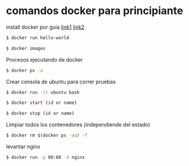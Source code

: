 # comandos docker para principiante


install docker por guia [link1](https://docs.docker.com/engine/install/ubuntu/) [link2](https://docs.docker.com/engine/install/linux-postinstall/)


```bash
$ docker run hello-world
```

```bash
$ docker images
```

Procesos ejecutando de docker
```bash
$ docker ps -a
```
Crear consola de ubuntu para correr pruebas
```bash
$ docker run -it ubuntu bash
```

```bash
$ docker start (id or name)
```
```bash
$ docker stop (id or name)
```
Limpiar todos los contenedores (independiende del estado)
```bash
$ docker rm $(docker ps -aq) -f
```

levantar nginx
```bash
$ docker run -p 80:80 -d nginx
```